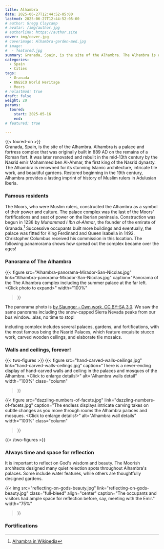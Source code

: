 ```yaml
---
title: Alhambra
date: 2025-06-27T12:44:52-05:00
lastmod: 2025-06-27T12:44:52-05:00
# author: Gregg Claycamp
# avatar: /img/author.jpg
# authorlink: https://author.site
cover: img/cover.jpg
# coverimage: Alhambra-garden-med.jpg
# image: 
#  - featured.jpg
summary: Granada, Spain, is the site of the Alhambra. The Alhambra is a palace and fortress complex that was originally built in 889 AD on the remains of a Roman fort.
categories:
  - Spain
  - Cities
tags:
  - Granada
  - UNESCO World Heritage
  - Moors
# nolastmod: true
draft: false
weight: 20
params:
  toured: 
    start: 2025-05-16
    end:   
# featured: true 
  
---
```

{{< toured-on >}}  
Granada, Spain, is the site of the Alhambra.  Alhambra is a palace and fortress complex that was originally built in 889 AD on the remains of a Roman fort. It was later renovated and rebuilt in the mid-13th century by the Nasrid emir Mohammed ben Al-Ahmar, the first king of the Nasrid dynasty. The Alhambra is renowned for its stunning Islamic architecture, intricate tile work, and beautiful gardens.
Restored beginning in the 19th century, Alhambra provides a lasting imprint of history of Muslim rulers in Adulusian Iberia.

### Famous residents

The Moors, who were Muslim rulers, constructed the Alhambra as a symbol of their power and culture. The palace complex was the last of the Moors' fortifications and seat of power on the Iberian peninsula. Construction was begun in 1238 by _Muhammad I Ibn al-Ahmar_, the founder of the emirate of Granada.[^1] Successive occupants built more buildings and eventually, the palace was fitted for King Ferdinand and Queen Isabella in 1492. Christopher Columbus received his commission in this location. The following panamorama shows how spread out the complex became over the ages!

### Panorama of The Alhambra
 

{{< figure 
 src="Alhambra-panorama-Mirador-San-Nicolas.jpg"
 link="Alhambra-panorama-Mirador-San-Nicolas.jpg"
 caption="Panorama of the The Alhambra complex including the summer palace at the far left. \<Click photo to expand\>"
 width="100%"
>}}

The panorama photo is [by Slaunger - Own work, CC BY-SA 3.0](https://commons.wikimedia.org/w/index.php?curid=35203662). We saw the same panorama including the snow-capped Sierra Nevada peaks from our bus window...alas, no time to stop! 

including  complex includes several palaces, gardens, and fortifications, with the most famous being the Nasrid Palaces, which feature exquisite stucco work, carved wooden ceilings, and elaborate tile mosaics.
### Walls and ceilings, forever!

{{< two-figures >}}
{{< figure 
 src="hand-carved-walls-ceilings.jpg"
 link="hand-carved-walls-ceilings.jpg"
 caption="There is a never-ending display of hand-carved walls and ceiling in the palaces and mosques of the Alhambra. \<Click to enlarge details!\>"
 alt="Alhambra walls detail"
 width="100%"
 class="column"
  >}}

{{< figure 
 src="dazzling-numbers-of-facets.jpg"
 link="dazzling-numbers-of-facets.jpg"
 caption="The endless displays intricate carving takes on subtle changes as you move through rooms the Alhambra palaces and mosques. \<Click to enlarge details!\>"
 alt="Alhambra wall details"
 width="100%"
 class="column"
  >}}

 {{< /two-figures >}}


### Always time and space for reflection

It is important to reflect on God's wisdom and beauty. The Moorish architects designed many quiet relection spots throughout Alhambra's palaces. Some include water features, while others are thoughtfully designed gardens. 

{{< img
  src="reflecting-on-gods-beauty.jpg"
  link="reflecting-on-gods-beauty.jpg"
  class="full-bleed"
  align="center"
  caption="The occupants and visitors had ample space for reflection before, say, meeting with the Emir."
  width="75%"
  >}}

### Fortifications




  [^1]: [Alhambra in Wikipedia](https://en.wikipedia.org/wiki/Alhambra)